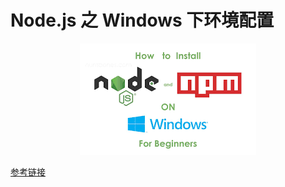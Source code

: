 # Node.js 之 Windows 下环境配置

<p align="center">
  <a href="void(0)" target="_blank" rel="noopener noreferrer">
    <img width="282" src="./photo-how-to-install-npm-and-node-in-windows.png" alt="Vue logo"/>
  </a>
</p>

[参考链接](https://blog.csdn.net/qq_27626333/article/details/77857223)
